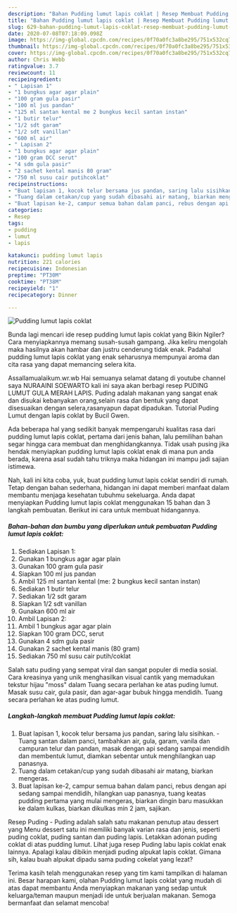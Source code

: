 ```yaml
---
description: "Bahan Pudding lumut lapis coklat | Resep Membuat Pudding lumut lapis coklat Yang Enak Dan Lezat"
title: "Bahan Pudding lumut lapis coklat | Resep Membuat Pudding lumut lapis coklat Yang Enak Dan Lezat"
slug: 629-bahan-pudding-lumut-lapis-coklat-resep-membuat-pudding-lumut-lapis-coklat-yang-enak-dan-lezat
date: 2020-07-08T07:18:09.098Z
image: https://img-global.cpcdn.com/recipes/0f70a0fc3a8be295/751x532cq70/pudding-lumut-lapis-coklat-foto-resep-utama.jpg
thumbnail: https://img-global.cpcdn.com/recipes/0f70a0fc3a8be295/751x532cq70/pudding-lumut-lapis-coklat-foto-resep-utama.jpg
cover: https://img-global.cpcdn.com/recipes/0f70a0fc3a8be295/751x532cq70/pudding-lumut-lapis-coklat-foto-resep-utama.jpg
author: Chris Webb
ratingvalue: 3.7
reviewcount: 11
recipeingredient:
- " Lapisan 1"
- "1 bungkus agar agar plain"
- "100 gram gula pasir"
- "100 ml jus pandan"
- "125 ml santan kental me 2 bungkus kecil santan instan"
- "1 butir telur"
- "1/2 sdt garam"
- "1/2 sdt vanillan"
- "600 ml air"
- " Lapisan 2"
- "1 bungkus agar agar plain"
- "100 gram DCC serut"
- "4 sdm gula pasir"
- "2 sachet kental manis 80 gram"
- "750 ml susu cair putihcoklat"
recipeinstructions:
- "Buat lapisan 1, kocok telur bersama jus pandan, saring lalu sisihkan. Tuang santan dalam panci, tambahkan air, gula, garam, vanila dan campuran telur dan pandan, masak dengan api sedang sampai mendidih dan membentuk lumut, diamkan sebentar untuk menghilangkan uap panasnya."
- "Tuang dalam cetakan/cup yang sudah dibasahi air matang, biarkan mengeras."
- "Buat lapisan ke-2, campur semua bahan dalam panci, rebus dengan api sedang sampai mendidih, hilangkan uap panasnya, tuang keatas pudding pertama yang mulai mengeras, biarkan dingin baru masukkan ke dalam kulkas, biarkan dikulkas min 2 jam, sajikan."
categories:
- Resep
tags:
- pudding
- lumut
- lapis

katakunci: pudding lumut lapis 
nutrition: 221 calories
recipecuisine: Indonesian
preptime: "PT30M"
cooktime: "PT38M"
recipeyield: "1"
recipecategory: Dinner

---
```



![Pudding lumut lapis coklat](https://img-global.cpcdn.com/recipes/0f70a0fc3a8be295/751x532cq70/pudding-lumut-lapis-coklat-foto-resep-utama.jpg)

Bunda lagi mencari ide resep pudding lumut lapis coklat yang Bikin Ngiler? Cara menyiapkannya memang susah-susah gampang. Jika keliru mengolah maka hasilnya akan hambar dan justru cenderung tidak enak. Padahal pudding lumut lapis coklat yang enak seharusnya mempunyai aroma dan cita rasa yang dapat memancing selera kita.

Assallamualaikum.wr.wb Hai semuanya selamat datang di youtube channel saya NURAAINI SOEWARTO kali ini saya akan berbagi resep PUDING LUMUT GULA MERAH LAPIS. Puding adalah makanan yang sangat enak dan disukai kebanyakan orang,selain rasa dan bentuk yang dapat disesuaikan dengan selera,rasanyapun dapat dipadukan. Tutorial Puding Lumut dengan lapis coklat by Bucil Gwen.

Ada beberapa hal yang sedikit banyak mempengaruhi kualitas rasa dari pudding lumut lapis coklat, pertama dari jenis bahan, lalu pemilihan bahan segar hingga cara membuat dan menghidangkannya. Tidak usah pusing jika hendak menyiapkan pudding lumut lapis coklat enak di mana pun anda berada, karena asal sudah tahu triknya maka hidangan ini mampu jadi sajian istimewa.


Nah, kali ini kita coba, yuk, buat pudding lumut lapis coklat sendiri di rumah. Tetap dengan bahan sederhana, hidangan ini dapat memberi manfaat dalam membantu menjaga kesehatan tubuhmu sekeluarga. Anda dapat menyiapkan Pudding lumut lapis coklat menggunakan 15 bahan dan 3 langkah pembuatan. Berikut ini cara untuk membuat hidangannya.

<!--inarticleads1-->

##### Bahan-bahan dan bumbu yang diperlukan untuk pembuatan Pudding lumut lapis coklat:

1. Sediakan  Lapisan 1:
1. Gunakan 1 bungkus agar agar plain
1. Gunakan 100 gram gula pasir
1. Siapkan 100 ml jus pandan
1. Ambil 125 ml santan kental (me: 2 bungkus kecil santan instan)
1. Sediakan 1 butir telur
1. Sediakan 1/2 sdt garam
1. Siapkan 1/2 sdt vanillan
1. Gunakan 600 ml air
1. Ambil  Lapisan 2:
1. Ambil 1 bungkus agar agar plain
1. Siapkan 100 gram DCC, serut
1. Gunakan 4 sdm gula pasir
1. Gunakan 2 sachet kental manis (80 gram)
1. Sediakan 750 ml susu cair putih/coklat


Salah satu puding yang sempat viral dan sangat populer di media sosial. Cara kreasinya yang unik menghasilkan visual cantik yang memadukan tekstur hijau &#34;moss&#34; dalam Tuang secara perlahan ke atas puding lumut. Masak susu cair, gula pasir, dan agar-agar bubuk hingga mendidih. Tuang secara perlahan ke atas puding lumut. 

<!--inarticleads2-->

##### Langkah-langkah membuat Pudding lumut lapis coklat:

1. Buat lapisan 1, kocok telur bersama jus pandan, saring lalu sisihkan. - Tuang santan dalam panci, tambahkan air, gula, garam, vanila dan campuran telur dan pandan, masak dengan api sedang sampai mendidih dan membentuk lumut, diamkan sebentar untuk menghilangkan uap panasnya.
1. Tuang dalam cetakan/cup yang sudah dibasahi air matang, biarkan mengeras.
1. Buat lapisan ke-2, campur semua bahan dalam panci, rebus dengan api sedang sampai mendidih, hilangkan uap panasnya, tuang keatas pudding pertama yang mulai mengeras, biarkan dingin baru masukkan ke dalam kulkas, biarkan dikulkas min 2 jam, sajikan.


Resep Puding - Puding adalah salah satu makanan penutup atau dessert yang Menu dessert satu ini memiliki banyak varian rasa dan jenis, seperti puding coklat, puding santan dan puding lapis. Letakkan adonan puding coklat di atas pudding lumut. Lihat juga resep Puding labu lapis coklat enak lainnya. Apalagi kalau dibikin menjadi puding alpukat lapis coklat. Gimana sih, kalau buah alpukat dipadu sama puding cokelat yang lezat? 

Terima kasih telah menggunakan resep yang tim kami tampilkan di halaman ini. Besar harapan kami, olahan Pudding lumut lapis coklat yang mudah di atas dapat membantu Anda menyiapkan makanan yang sedap untuk keluarga/teman maupun menjadi ide untuk berjualan makanan. Semoga bermanfaat dan selamat mencoba!
